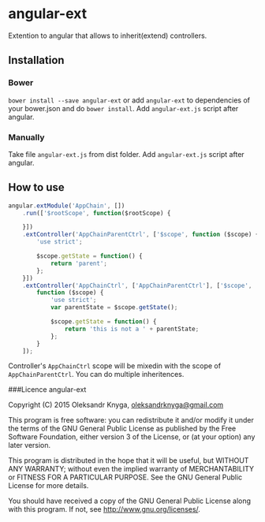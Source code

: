 # angular-ext
Extention to angular that allows to inherit(extend) controllers.

## Installation
### Bower
```bower install --save angular-ext``` or add `angular-ext` to dependencies of your bower.json and do ```bower install```.
Add `angular-ext.js` script after angular.

### Manually
Take file ```angular-ext.js``` from dist folder.
Add `angular-ext.js` script after angular.

## How to use
```javascript
angular.extModule('AppChain', [])
    .run(['$rootScope', function($rootScope) {

    }])
    .extController('AppChainParentCtrl', ['$scope', function ($scope) {
        'use strict';

        $scope.getState = function() {
            return 'parent';
        };
    }])
    .extController('AppChainCtrl', ['AppChainParentCtrl'], ['$scope',
        function ($scope) {
            'use strict';
            var parentState = $scope.getState();

            $scope.getState = function() {
                return 'this is not a ' + parentState;
            };
        }
    ]);
```

Controller's ```AppChainCtrl``` scope will be mixedin with the scope of ```AppChainParentCtrl```. You can do multiple inheritences.

###Licence
angular-ext

Copyright (C) 2015  Oleksandr Knyga, oleksandrknyga@gmail.com

This program is free software: you can redistribute it and/or modify
it under the terms of the GNU General Public License as published by
the Free Software Foundation, either version 3 of the License, or
(at your option) any later version.

This program is distributed in the hope that it will be useful,
but WITHOUT ANY WARRANTY; without even the implied warranty of
MERCHANTABILITY or FITNESS FOR A PARTICULAR PURPOSE.  See the
GNU General Public License for more details.

You should have received a copy of the GNU General Public License
along with this program.  If not, see <http://www.gnu.org/licenses/>.

